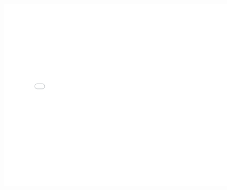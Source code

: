<iframe
	src="/web/viewer.html?file=docs./pp.pdf"
	width="800px"
	height="600px"
	style="border: none;"
/>
